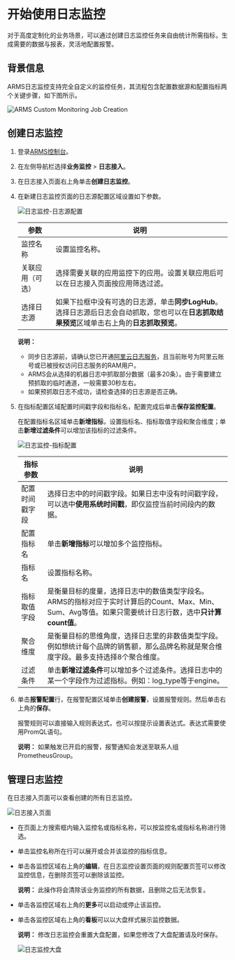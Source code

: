 # 开始使用日志监控

对于高度定制化的业务场景，可以通过创建日志监控任务来自由统计所需指标，生成需要的数据与报表，灵活地配置报警。

## 背景信息

ARMS日志监控支持完全自定义的监控任务，其流程包含配置数据源和配置指标两个关键步骤，如下图所示。

![ARMS Custom Monitoring Job Creation](../images/p44527.png "日志监控任务的创建流程")

## 创建日志监控

1.  登录[ARMS控制台](https://arms.console.aliyun.com/#/home)。
2.  在左侧导航栏选择**业务监控** \> **日志接入**。
3.  在日志接入页面右上角单击**创建日志监控**。
4.  在新建日志监控页面的日志源配置区域设置如下参数。

    ![日志监控-日志源配置](https://static-aliyun-doc.oss-accelerate.aliyuncs.com/assets/img/zh-CN/8116896061/p187413.png)

    |参数|说明|
    |--|--|
    |监控名称|设置监控名称。|
    |关联应用（可选）|选择需要关联的应用监控下的应用。设置关联应用后可以在日志接入页面按应用筛选过滤。|
    |选择日志源|如果下拉框中没有可选的日志源，单击**同步LogHub**。选择日志源后日志会自动抓取，您也可以在**日志抓取结果预览**区域单击右上角的**日志抓取预览**。 |

    **说明：**

    -   同步日志源前，请确认您已开通[阿里云日志服务](https://www.aliyun.com/product/sls?spm=a2c4g.11186623.2.11.102f5facwFucs7)，且当前账号为阿里云账号或已被授权访问日志服务的RAM用户。
    -   ARMS会从选择的机器日志中抓取部分数据（最多20条）。由于需要建立预抓取的临时通道，一般需要30秒左右。
    -   如果预抓取日志不成功，请检查选择的日志源是否正确。
5.  在指标配置区域配置时间戳字段和指标名，配置完成后单击**保存监控配置**。

    在配置指标名区域单击**新增指标**，设置指标名、指标取值字段和聚合维度；单击**新增过滤条件**可以增加该指标的过滤条件。

    ![日志监控-指标配置](https://static-aliyun-doc.oss-accelerate.aliyuncs.com/assets/img/zh-CN/8116896061/p187417.png)

    |指标参数|说明|
    |----|--|
    |配置时间戳字段|选择日志中的时间戳字段。如果日志中没有时间戳字段，可以选中**使用系统时间戳**，即仅监控当前时间段内的数据。|
    |配置指标名|单击**新增指标**可以增加多个监控指标。|
    |指标名|设置指标名称。|
    |指标取值字段|是衡量目标的度量，选择日志中的数值类型字段名。ARMS的指标对应于实时计算后的Count、Max、Min、Sum、Avg等值。如果只需要统计日志行数，选中**只计算count值**。|
    |聚合维度|是衡量目标的思维角度，选择日志里的非数值类型字段。例如想统计每个品牌的销售额，那么品牌名称就是聚合维度字段。最多支持选择8个聚合维度。|
    |过滤条件|单击**新增过滤条件**可以增加多个过滤条件。选择日志中的某一个字段作为过滤指标。例如：log\_type等于engine。 |

6.  单击**报警配置**行，在报警配置区域单击**创建报警**，设置报警规则。然后单击右上角的**保存**。

    报警规则可以直接输入规则表达式，也可以按提示设置表达式。表达式需要使用PromQL语句。

    **说明：** 如果触发已开启的报警，报警通知会发送至联系人组PrometheusGroup。


## 管理日志监控

在日志接入页面可以查看创建的所有日志监控。

![日志接入页面](https://static-aliyun-doc.oss-accelerate.aliyuncs.com/assets/img/zh-CN/8116896061/p187708.png)

-   在页面上方搜索框内输入监控名或指标名称，可以按监控名或指标名称进行筛选。
-   单击监控名称所在行可以展开或合并该监控的指标信息。
-   单击各监控区域右上角的**编辑**，在日志监控设置页面的规则配置页签可以修改监控信息，在删除页签可以删除该监控。

    **说明：** 此操作将会清除该业务监控的所有数据，且删除之后无法恢复。

-   单击各监控区域右上角的**更多**可以启动或停止该监控。
-   单击各监控区域右上角的**看板**可以以大盘样式展示监控数据。

    **说明：** 修改日志监控会重置大盘配置，如果您修改了大盘配置请及时保存。

    ![日志监控大盘](https://static-aliyun-doc.oss-accelerate.aliyuncs.com/assets/img/zh-CN/8116896061/p187383.png)


